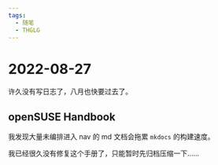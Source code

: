 ```yaml
---
tags:
  - 随笔
  - THGLG
---
```


# 2022-08-27

许久没有写日志了，八月也快要过去了。

## openSUSE Handbook

我发现大量未编排进入 nav 的 md 文档会拖累 `mkdocs` 的构建速度。

我已经很久没有修复这个手册了，只能暂时先归档压缩一下……